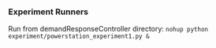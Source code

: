 ### Experiment Runners

Run from demandResponseController directory: `nohup python experiment/powerstation_experiment1.py &`